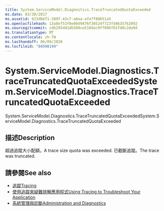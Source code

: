 ```yaml
---
title: System.ServiceModel.Diagnostics.TraceTruncatedQuotaExceeded
ms.date: 03/30/2017
ms.assetid: 623d66f1-389f-43c7-a6ea-afe7f80651a5
ms.openlocfilehash: 13a8ef53f0e00d9476f30524f723fd4635762092
ms.sourcegitcommit: cdb295dd1db589ce5169ac9ff096f01fd0c2da9d
ms.translationtype: MT
ms.contentlocale: zh-TW
ms.lasthandoff: 06/09/2020
ms.locfileid: "84598199"
---
```

# <a name="systemservicemodeldiagnosticstracetruncatedquotaexceeded"></a><span data-ttu-id="7e296-102">System.ServiceModel.Diagnostics.TraceTruncatedQuotaExceeded</span><span class="sxs-lookup"><span data-stu-id="7e296-102">System.ServiceModel.Diagnostics.TraceTruncatedQuotaExceeded</span></span>
<span data-ttu-id="7e296-103">System.ServiceModel.Diagnostics.TraceTruncatedQuotaExceeded</span><span class="sxs-lookup"><span data-stu-id="7e296-103">System.ServiceModel.Diagnostics.TraceTruncatedQuotaExceeded</span></span>  
  
## <a name="description"></a><span data-ttu-id="7e296-104">描述</span><span class="sxs-lookup"><span data-stu-id="7e296-104">Description</span></span>  
 <span data-ttu-id="7e296-105">超過追蹤大小配額。</span><span class="sxs-lookup"><span data-stu-id="7e296-105">A trace size quota was exceeded.</span></span> <span data-ttu-id="7e296-106">已截斷追蹤。</span><span class="sxs-lookup"><span data-stu-id="7e296-106">The trace was truncated.</span></span>  
  
## <a name="see-also"></a><span data-ttu-id="7e296-107">請參閱</span><span class="sxs-lookup"><span data-stu-id="7e296-107">See also</span></span>

- [<span data-ttu-id="7e296-108">追蹤</span><span class="sxs-lookup"><span data-stu-id="7e296-108">Tracing</span></span>](index.md)
- [<span data-ttu-id="7e296-109">使用追蹤來疑難排解應用程式</span><span class="sxs-lookup"><span data-stu-id="7e296-109">Using Tracing to Troubleshoot Your Application</span></span>](using-tracing-to-troubleshoot-your-application.md)
- [<span data-ttu-id="7e296-110">系統管理與診斷</span><span class="sxs-lookup"><span data-stu-id="7e296-110">Administration and Diagnostics</span></span>](../index.md)
